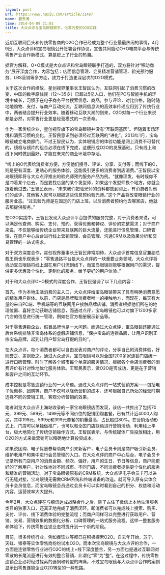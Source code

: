```yaml
---
layout: post
url: https://www.huxiu.com/article/31497
name: 碧云涛
time: 2014-04-09 21:01
title: 大众点评与宝岛眼镜联手，化零为整的O2O实践
---
```

近期互联网巨头和传统零售商的O2O合作已经成为整个行业最最热闹的事情，4月9日，大众点评和宝岛眼镜公开签署合作协议，宣告共同启动O+O电商平台与传统零售产业合作新模式，算是赶上了行业的热潮。

据官方解释，O+O模式是大众点评和宝岛眼镜联手打造的，双方将针对“移动商务”展开深度合作，内容包括：店面信息管理、会员精准营销管理、验光预约服务、LBS营销等多方面，致力于打造更深层次的O2O模式。

关于这次合作的缘故，星创视界董事长王智民认为，互联网引起了消费习惯的改变，中国的数字原住民（12～35岁）已超过5亿人口，他们在PC与智能手机的环境中成长，习惯于在电子商务平台搜索信息、商品，参与评论，对比价格，随时随地地购物、支付，与商户互动交流。互联网信息流的高效率传递应用到了传统行业中，两者结合提升行业效率。随着移动互联大潮的到来，O2O对每一个行业来说都是必然，对零售行业更是经营模式的一次革命。

作为一家传统企业，星创视界旗下的宝岛眼镜并没有“互联网基因”。但随着市场环境和消费习惯的变化，王智民意识到必须经过互联网的“进化”。2013年1月，宝岛眼镜成立电商部门。不过王智民认为，实体眼镜店的体验功能是网上消费不可替代的，镜框与镜片的组合必须在线下完成，这便形成O2O的发展基础。只有线上和线下同时做到最好，才能在未来的商业环境中存活。

“线上的O代表给消费者方便，方便他们搜寻、评论、分享、支付等；而线下的O，则是更有深度、更贴心的服务体验，这能吸引更多的消费者到店消费。”王智民以宝岛眼镜即将与大众点评推出的验光师预约服务产品为例。“就像理发，有时候你不是冲着某个店去，而是要找店里的某个发型师，如果这个发型师换个地方，你就会跟着他过去。”王智民表示，“未来我们把验光师的资料都放到网上，有消费者对他们的点评，其他客人就可以根据这些信息预约验光师。”这个产品将改变眼镜行业的服务业态。“过去验光师是在固定的门店上班，以后消费者预约他去哪家店，他就去那提供服务。”

在O2O实践中，王智民发现大众点评平台提供的服务完整，对于消费者来说，可以满足他查询、购买、支付、预约、获得优惠和特权、评价的完整需求；对于商户来说，不仅能够给传统企业带来互联网的巨大流量，还能进行信息管理、口碑管理，在商户中心后台进行线上营销管理、会员管理、沟通CRM以及效果分析和交易管理的一站式需求。

对于双方深度合作，星创视界董事长王智民非常期待，大众点评首席信息官兼副总裁王雨也乐观表示：“零售通路平台是大众点评的一块重要业务领域，大众点评将协助宝岛眼镜将线上潜在用户引流到线下，而宝岛眼镜则能够根据用户的需求，提供更多优惠及个性化、定制化的服务，给予更好的用户体验。”

对于和大众点评O+O模式的深度合作，王智民强调了以下几点内容：

首先，作为本地生活消费的主入口，大众点评给宝岛眼镜带来了具有明确消费意愿的精准用户群体。以前，门店是品牌和消费者唯一的接触地方，而现在，每天有大量的来自PC端、手机端等的互联网用户接触品牌店铺。消费者根据他们所在的地理位置、喜好主动获取店铺信息，而通过点评，宝岛眼镜也可以对旗下1200多家门店的信息进行统一管理，例如在官方相册展示新品等。

对于零售连锁企业，假冒品牌也是一大问题。而通过大众点评，宝岛眼镜还能通过后台系统排除非宝岛体系的虚假店铺信息，“保护宝岛的连锁品牌，让用户识别正宗宝岛品牌，起到让用户帮宝岛打假的目的”。

在大众点评，每个消费者都可以自由发表对商户的评论，分享自己的消费体验，好则誉之、差则贬之。通过大众点评，宝岛眼镜可以对全国1200多家连锁门店统一进行口碑管理。时时了解各个城市每个单店的服务情况，根据各个单店消费者的消费评价有针对性地优化服务体验。王智民表示，做O2O是否成功，更是在于营销和客户之间的互动环节。

成本控制是零售连锁行业的一大命题。通过大众点评的一站式营销方案——包括电子优惠券、团购等，商户不仅可以降低营销的成本，还可根据自己所处的经营时期选择不同的营销工具，客观分析营销的效果。

笔者浏览大众点评上海站收录的一家宝岛眼镜店面发现，该店一共推出了包括70元、399元、599元、1499元等不同价位的配镜团购套餐，已有共计近4000人购买，其中198元、599元和399元套餐的销量最高，占比超过80%。在营销活动形式上，门店可以单独做推广，也可以和全国门店联动进行营销活动，利用线上平台，极大地简化了传统促销操作方式。王智民表示，与传统媒体广告投放相比，用O2O的方式来做营销可以精确地计算投资成本。

如果说团购、电子优惠券帮助商户引来新客户，电子会员卡则是商户吸引新会员、维护老用户和集中进行会员管理的入口。在大众点评的商户中心后台，电子会员卡记录所有门店用户的消费金额、频次、偏好，用户的生日、节日等信息，商户能更好的了解用户，针对性地对不同城市、不同门店、不同消费者提供更个性化的服务和精准的营销活动。对于宝岛眼镜原有的CRM系统，大众点评电子会员卡可以进行无缝对接，宝岛眼镜无需做CRM系统和终端设备的改造，就可导入原有实体会员卡会员信息，而宝岛眼镜会员通过会员卡可以实时看到自己的积分、权益和活动内容，运营效率大大提升。

今年2月，大众点评在与腾讯达成战略合作之后，除了占住了微信上本地生活服务类目的独家入口，还真正地完成了消费闭环，即消费者可以完成线上搜索、购买、支付、评价、线下消费体验的完整流程；而商户同样可以完整进行获取用户、营销、交易、营销效果的数据化分析、口碑管理的一站式服务流程。这样一整套服务和体验下，传统零售连锁业态将提升到一个新的阶段。

目前，很多传统行业，例如餐饮业等都已在积极探索O2O。自去年开始，苏宁、天虹、银泰等实体零售商纷纷试水O2O。而本次宝岛眼镜与大众点评的合作，一方面是连锁零售行业进行O2O的线上+线下深度整合，另一方面也是通过互联网对零散的长尾流量进行有效的整合营销，此谓化“零”为“整”。在这过程中，传统零售连锁企业必将经过探索的迷惘和转型的阵痛，不过宝岛眼镜与大众点评合作的案例显示出零售连锁企业O2O转型的一种思路。


